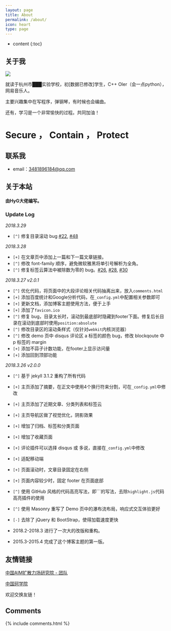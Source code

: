 ```yaml
---
layout: page
title: About
permalink: /about/
icon: heart
type: page
---
```


* content
{:toc}

## 关于我
![](https://ipcounter.ihcr.top/?mode=2&mail=3481896184@qq.com&str=%E7%8F%82%E5%AD%A6%E6%98%AF%E4%B8%96%E7%95%8C%E7%AC%AC%E4%B8%80%E7%94%9F%E4%BA%A7%E5%8A%9B~&qq=3481896184&gh=wuyuhui2006&lg=%E4%B8%AD%E5%9B%BDAIM%E6%89%A9%E6%95%A3%E5%8A%9B%E5%9C%BA%E7%A0%94%E7%A9%B6%E9%99%A2&strsize=18&pic=Chtholly)

就读于杭州市███实验学校，初[数据已修改]学生，C++ OIer（会一点python），网易音乐人。

主要兴趣集中在写程序，弹钢琴，有时候也会编曲。

还有，学习是一个非常愉快的过程。共同加油！

#  Secure ， Contain ， Protect 

## 联系我

* email：3481896184@qq.com

## 关于本站

#### 由HyG大佬编写。

### Update Log

*2018.3.29*

- `[^]` 修复目录滚动 bug [#22](https://github.com/Gaohaoyang/gaohaoyang.github.io/issues/22), [#48](https://github.com/Gaohaoyang/gaohaoyang.github.io/issues/48)

*2018.3.28*

* `[+]` 在文章页中添加上一篇和下一篇文章链接。
* `[^]` 修改 font-family 顺序，避免微软雅黑将单引号解析为全角。
* `[^]` 修复标签云算法中被除数为零的 bug。[#26](https://github.com/Gaohaoyang/gaohaoyang.github.io/issues/26), [#28](https://github.com/Gaohaoyang/gaohaoyang.github.io/issues/28), [#30](https://github.com/Gaohaoyang/gaohaoyang.github.io/issues/30)

*2018.3.27 v2.0.1*

* `[^]` 优化代码，将页面中的大段评论相关代码抽离出来，放入`comments.html`
* `[+]` 添加百度统计和Google分析代码，在`_config.yml`中配置相关参数即可
* `[+]` 更新文档，添加博客主题使用方法，便于上手
* `[+]` 添加了`favicon.ico`
* `[^]` 修复 bug，目录太长时，滚动到最底部时隐藏到footer下面。修复后长目录在滚动到底部时使用`position:absolute`
* `[^]` 修改目录区的滚动条样式（仅针对`webkit`内核浏览器）
* `[^]` 修改 demo 页中 disqus 评论区 a 标签的颜色 bug，修改 blockqoute 中 p 标签的 margin
* `[+]` 添加不蒜子计数功能，在footer上显示访问量
* `[+]` 添加回到顶部功能

*2018.3.26 v2.0.0*

* `[^]` 基于 jekyll 3.1.2 重构了所有代码
* `[+]` 主页添加了摘要，在正文中使用4个换行符来分割，可在`_config.yml`中修改
* `[+]` 主页添加了近期文章、分类列表和标签云
* `[+]` 主页导航区做了视觉优化，阴影效果
* `[+]` 增加了归档、标签和分类页面
* `[+]` 增加了收藏页面
* `[+]` 评论插件可以选择 disqus 或 多说，直接在`_config.yml`中修改
* `[+]` 适配移动端
* `[+]` 页面滚动时，文章目录固定在右侧
* `[+]` 页面内容较少时，固定 footer 在页面底部
* `[^]` 使用 GitHub 风格的代码高亮写法，即\`\`\`的写法，去除`highlight.js`代码高亮插件的使用
* `[^]` 使用 Masonry 重写了 Demo 页中的瀑布流布局，响应式交互体验更好
* `[-]` 去除了 jQuery 和 BootStrap，使得加载速度更快

* 2018.2-2018.3 进行了一次大的改版和重构。

* 2015.3-2015.4 完成了这个博客主题的第一版。

## 友情链接

[中国AIM扩散力场研究院 - 团队](https://www.luogu.org/team/show?teamid=11941)

[中国珂学院](https://www.chtholly.ac.cn/)

欢迎交换友链！

## Comments

{% include comments.html %}
